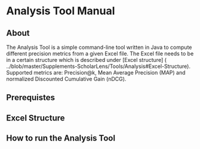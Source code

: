 # Analysis Tool Manual

## About
The Analysis Tool is a simple command-line tool written in Java to compute different precision metrics from a given Excel file. The Excel file needs to be in a certain structure which is described under [Excel structure] (
../blob/master/Supplements-ScholarLens/Tools/Analysis#Excel-Structure). Supported metrics are: Precision@k, Mean Average Precision (MAP) and normalized Discounted Cumulative Gain (nDCG).

## Prerequistes

## Excel Structure

## How to run the Analysis Tool 
